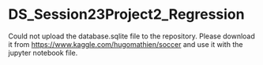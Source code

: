 # DS_Session23Project2_Regression

Could not upload the database.sqlite file to the repository. Please download it from https://www.kaggle.com/hugomathien/soccer and use it with the jupyter notebook file.
